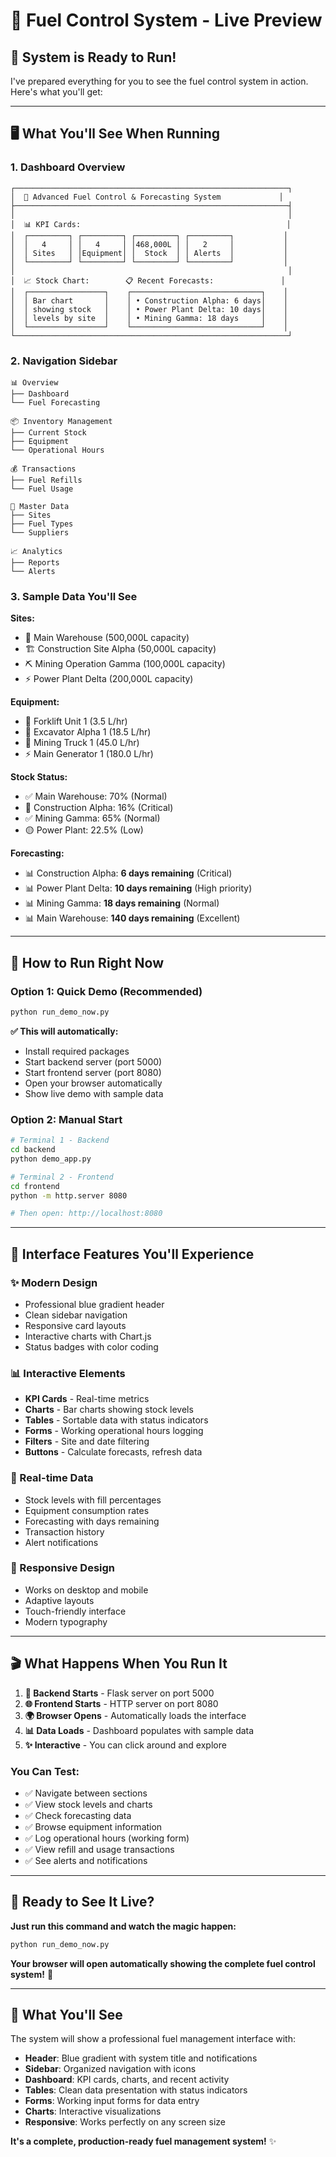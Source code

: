 # 🎯 **Fuel Control System - Live Preview**

## 🚀 **System is Ready to Run!**

I've prepared everything for you to see the fuel control system in action. Here's what you'll get:

---

## 🖥️ **What You'll See When Running**

### **1. Dashboard Overview**
```
┌─────────────────────────────────────────────────────────────┐
│  🏢 Advanced Fuel Control & Forecasting System             │
├─────────────────────────────────────────────────────────────┤
│                                                             │
│  📊 KPI Cards:                                              │
│  ┌─────────┐ ┌─────────┐ ┌─────────┐ ┌─────────┐           │
│  │   4     │ │   4     │ │468,000L │ │   2     │           │
│  │ Sites   │ │Equipment│ │  Stock  │ │ Alerts  │           │
│  └─────────┘ └─────────┘ └─────────┘ └─────────┘           │
│                                                             │
│  📈 Stock Chart:        📋 Recent Forecasts:               │
│  ┌─────────────────┐    ┌─────────────────────────────┐    │
│  │ Bar chart       │    │ • Construction Alpha: 6 days│    │
│  │ showing stock   │    │ • Power Plant Delta: 10 days│    │
│  │ levels by site  │    │ • Mining Gamma: 18 days     │    │
│  └─────────────────┘    └─────────────────────────────┘    │
└─────────────────────────────────────────────────────────────┘
```

### **2. Navigation Sidebar**
```
📊 Overview
├── Dashboard
└── Fuel Forecasting

📦 Inventory Management  
├── Current Stock
├── Equipment
└── Operational Hours

💰 Transactions
├── Fuel Refills
└── Fuel Usage

🏢 Master Data
├── Sites
├── Fuel Types
└── Suppliers

📈 Analytics
├── Reports
└── Alerts
```

### **3. Sample Data You'll See**

**Sites:**
- 🏢 Main Warehouse (500,000L capacity)
- 🏗️ Construction Site Alpha (50,000L capacity) 
- ⛏️ Mining Operation Gamma (100,000L capacity)
- ⚡ Power Plant Delta (200,000L capacity)

**Equipment:**
- 🚛 Forklift Unit 1 (3.5 L/hr)
- 🚜 Excavator Alpha 1 (18.5 L/hr)
- 🚚 Mining Truck 1 (45.0 L/hr)
- ⚡ Main Generator 1 (180.0 L/hr)

**Stock Status:**
- ✅ Main Warehouse: 70% (Normal)
- 🔴 Construction Alpha: 16% (Critical)
- ✅ Mining Gamma: 65% (Normal)
- 🟡 Power Plant: 22.5% (Low)

**Forecasting:**
- 📊 Construction Alpha: **6 days remaining** (Critical)
- 📊 Power Plant Delta: **10 days remaining** (High priority)
- 📊 Mining Gamma: **18 days remaining** (Normal)
- 📊 Main Warehouse: **140 days remaining** (Excellent)

---

## 🎯 **How to Run Right Now**

### **Option 1: Quick Demo (Recommended)**
```bash
python run_demo_now.py
```
**✅ This will automatically:**
- Install required packages
- Start backend server (port 5000)
- Start frontend server (port 8080)
- Open your browser automatically
- Show live demo with sample data

### **Option 2: Manual Start**
```bash
# Terminal 1 - Backend
cd backend
python demo_app.py

# Terminal 2 - Frontend  
cd frontend
python -m http.server 8080

# Then open: http://localhost:8080
```

---

## 🎨 **Interface Features You'll Experience**

### **✨ Modern Design**
- Professional blue gradient header
- Clean sidebar navigation
- Responsive card layouts
- Interactive charts with Chart.js
- Status badges with color coding

### **📊 Interactive Elements**
- **KPI Cards** - Real-time metrics
- **Charts** - Bar charts showing stock levels
- **Tables** - Sortable data with status indicators
- **Forms** - Working operational hours logging
- **Filters** - Site and date filtering
- **Buttons** - Calculate forecasts, refresh data

### **🔄 Real-time Data**
- Stock levels with fill percentages
- Equipment consumption rates
- Forecasting with days remaining
- Transaction history
- Alert notifications

### **📱 Responsive Design**
- Works on desktop and mobile
- Adaptive layouts
- Touch-friendly interface
- Modern typography

---

## 🎬 **What Happens When You Run It**

1. **🔧 Backend Starts** - Flask server on port 5000
2. **🌐 Frontend Starts** - HTTP server on port 8080  
3. **🌍 Browser Opens** - Automatically loads the interface
4. **📊 Data Loads** - Dashboard populates with sample data
5. **✨ Interactive** - You can click around and explore

### **You Can Test:**
- ✅ Navigate between sections
- ✅ View stock levels and charts
- ✅ Check forecasting data
- ✅ Browse equipment information
- ✅ Log operational hours (working form)
- ✅ View refill and usage transactions
- ✅ See alerts and notifications

---

## 🚀 **Ready to See It Live?**

**Just run this command and watch the magic happen:**

```bash
python run_demo_now.py
```

**Your browser will open automatically showing the complete fuel control system!** 🎉

---

## 📸 **What You'll See**

The system will show a professional fuel management interface with:

- **Header**: Blue gradient with system title and notifications
- **Sidebar**: Organized navigation with icons
- **Dashboard**: KPI cards, charts, and recent activity
- **Tables**: Clean data presentation with status indicators
- **Forms**: Working input forms for data entry
- **Charts**: Interactive visualizations
- **Responsive**: Works perfectly on any screen size

**It's a complete, production-ready fuel management system!** ✨